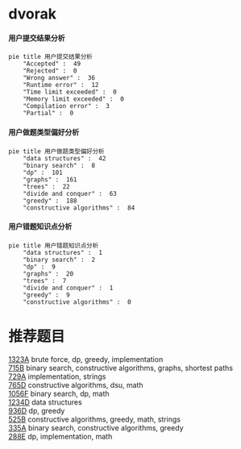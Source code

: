 # dvorak

<!-- tabs:start -->



#### **用户提交结果分析**

```mermaid
pie title 用户提交结果分析
    "Accepted" :  49
    "Rejected" :  0
    "Wrong answer" :  36
    "Runtime error" :  12
    "Time limit exceeded" :  0
    "Memory limit exceeded" :  0
    "Compilation error" :  3
    "Partial" :  0
```

#### **用户做题类型偏好分析**

```mermaid
pie title 用户做题类型偏好分析
    "data structures" :  42
    "binary search" :  8
    "dp" :  101
    "graphs" :  161
    "trees" :  22
    "divide and conquer" :  63
    "greedy" :  188
    "constructive algorithms" :  84
```
#### **用户错题知识点分析**

```mermaid
pie title 用户错题知识点分析
    "data structures" :  1
    "binary search" :  2
    "dp" :  9
    "graphs" :  20
    "trees" :  7
    "divide and conquer" :  1
    "greedy" :  9
    "constructive algorithms" :  0
```



<!-- tabs:end -->
# 推荐题目
[1323A](https://codeforces.com/contest/1323/problem/A)		brute force,
                        dp,
                        greedy,
                        implementation		  
[715B](https://codeforces.com/contest/715/problem/B)		binary search,
                        constructive algorithms,
                        graphs,
                        shortest paths		  
[729A](https://codeforces.com/contest/729/problem/A)		implementation,
                        strings		  
[765D](https://codeforces.com/contest/765/problem/D)		constructive algorithms,
                        dsu,
                        math		  
[1056F](https://codeforces.com/contest/1056/problem/F)		binary search,
                        dp,
                        math		  
[1234D](https://codeforces.com/contest/1234/problem/D)		data structures		  
[936D](https://codeforces.com/contest/936/problem/D)		dp,
                        greedy		  
[525B](https://codeforces.com/contest/525/problem/B)		constructive algorithms,
                        greedy,
                        math,
                        strings		  
[335A](https://codeforces.com/contest/335/problem/A)		binary search,
                        constructive algorithms,
                        greedy		  
[288E](https://codeforces.com/contest/288/problem/E)		dp,
                        implementation,
                        math		  
